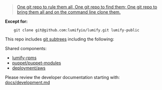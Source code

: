 > [One git repo to rule them all, One git repo to find them; One git repo to bring them all
and on the command line clone them.](http://en.wikipedia.org/wiki/The_one_ring#Inscription)

**Except for:**

        git clone git@github.com:lumifyio/lumify.git lumify-public


This repo includes [git subtrees](https://github.com/git/git/blob/master/contrib/subtree/git-subtree.txt)
including the following:

Shared components:

- [lumify-rpms](https://github.com/altamiracorp/lumify-rpms)
- [puppet/puppet-modules](https://github.com/altamiracorp/puppt-modules)
- [deployment/aws](https://github.com/dsingley/aws)

Please review the developer documentation starting with: [docs/development.md](docs/development.md)
